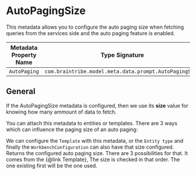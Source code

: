 # AutoPagingSize

This metadata allows you to configure the auto paging size when fetching queries from the services side and the auto paging feature is enabled.

Metadata Property Name  | Type Signature  
------- | -----------
`AutoPaging` | `com.braintribe.model.meta.data.prompt.AutoPagingSize`

## General

If the AutoPagingSize metadata is configured, then we use its **size** value for knowing how many ammount of data to fetch.

You can attach this metadata to entities or templates.
There are 3 ways which can influence the paging size of an auto paging:

We can configure the `Template` with this metadata, or the `Entity type` and finally the `WorkbenchConfiguration` can also have that size configured.
Returns the configured auto paging size. There are 3 possibilities for that. It comes from the {@link Template},
The size is checked in that order. The one existing first will be the one used.
